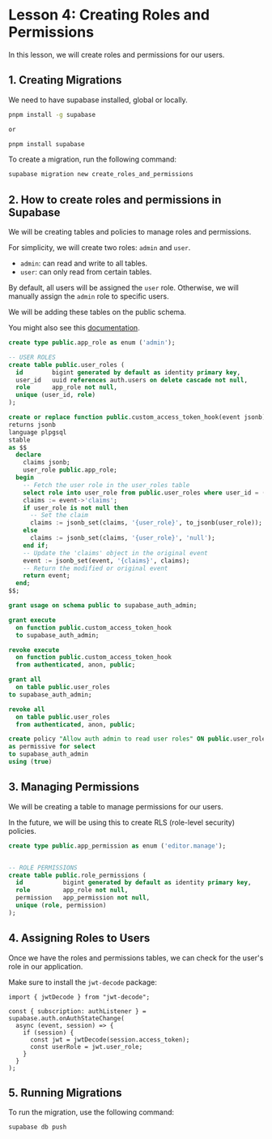 # Lesson 4: Creating Roles and Permissions

In this lesson, we will create roles and permissions for our users.

## 1. Creating Migrations
We need to have supabase installed, global or locally.
```bash
pnpm install -g supabase

or

pnpm install supabase
```

To create a migration, run the following command:

```bash
supabase migration new create_roles_and_permissions
```

## 2. How to create roles and permissions in Supabase

We will be creating tables and policies to manage roles and permissions.

For simplicity, we will create two roles: `admin` and `user`.

- `admin`: can read and write to all tables.
- `user`: can only read from certain tables.

By default, all users will be assigned the `user` role.
Otherwise, we will manually assign the `admin` role to specific users.

We will be adding these tables on the public schema.

You might also see this [documentation](https://supabase.com/docs/guides/database/postgres/custom-claims-and-role-based-access-control-rbac#create-a-table-to-track-user-roles-and-permissions).

```sql
create type public.app_role as enum ('admin');

-- USER ROLES
create table public.user_roles (
  id        bigint generated by default as identity primary key,
  user_id   uuid references auth.users on delete cascade not null,
  role      app_role not null,
  unique (user_id, role)
);
```

```sql
create or replace function public.custom_access_token_hook(event jsonb)
returns jsonb
language plpgsql
stable
as $$
  declare
    claims jsonb;
    user_role public.app_role;
  begin
    -- Fetch the user role in the user_roles table
    select role into user_role from public.user_roles where user_id = (event->>'user_id')::uuid;
    claims := event->'claims';
    if user_role is not null then
      -- Set the claim
      claims := jsonb_set(claims, '{user_role}', to_jsonb(user_role));
    else
      claims := jsonb_set(claims, '{user_role}', 'null');
    end if;
    -- Update the 'claims' object in the original event
    event := jsonb_set(event, '{claims}', claims);
    -- Return the modified or original event
    return event;
  end;
$$;

grant usage on schema public to supabase_auth_admin;

grant execute
  on function public.custom_access_token_hook
  to supabase_auth_admin;

revoke execute
  on function public.custom_access_token_hook
  from authenticated, anon, public;

grant all
  on table public.user_roles
to supabase_auth_admin;

revoke all
  on table public.user_roles
  from authenticated, anon, public;

create policy "Allow auth admin to read user roles" ON public.user_roles
as permissive for select
to supabase_auth_admin
using (true)
```

## 3. Managing Permissions

We will be creating a table to manage permissions for our users.

In the future, we will be using this to create RLS (role-level security) policies.

```sql
create type public.app_permission as enum ('editor.manage');


-- ROLE PERMISSIONS
create table public.role_permissions (
  id           bigint generated by default as identity primary key,
  role         app_role not null,
  permission   app_permission not null,
  unique (role, permission)
);
```

## 4. Assigning Roles to Users

Once we have the roles and permissions tables, we can check for the user's role in our application.

Make sure to install the `jwt-decode` package:

```tsx
import { jwtDecode } from "jwt-decode";

const { subscription: authListener } = supabase.auth.onAuthStateChange(
  async (event, session) => {
    if (session) {
      const jwt = jwtDecode(session.access_token);
      const userRole = jwt.user_role;
    }
  }
);
```
  
## 5. Running Migrations
To run the migration, use the following command:

```bash
supabase db push
```